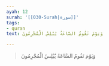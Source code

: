 ```yaml
---
ayah: 12
surah: '[[030-Surah|سورة]]'
tags:
- quran
text: وَيَوْمَ تَقُومُ السَّاعَةُ يُبْلِسُ الْمُجْرِمُونَ

---
```

> وَيَوْمَ تَقُومُ السَّاعَةُ يُبْلِسُ الْمُجْرِمُونَ
